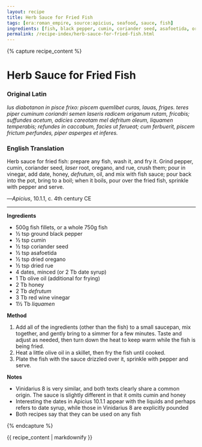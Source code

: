 ```yaml
---
layout: recipe
title: Herb Sauce for Fried Fish
tags: [era:roman_empire, source:apicius, seafood, sauce, fish]
ingredients: [fish, black pepper, cumin, coriander seed, asafoetida, oregano, rue, dates, olive oil, honey, defrutum, vinegar, fish sauce]
permalink: /recipe-index/herb-sauce-for-fried-fish.html
---
```


{% capture recipe_content %}
# Herb Sauce for Fried Fish

### Original Latin
*Ius diabotanon in pisce frixo: piscem quemlibet curas, lauas, friges. teres piper cuminum coriandri semen laseris radicem origanum rutam, fricabis; suffundes acetum, adicies careotam mel defritum oleum, liquamen temperabis; refundes in caccabum, facies ut ferueat; cum ferbuerit, piscem frictum perfundes, piper asperges et inferes.*

### English Translation
Herb sauce for fried fish: prepare any fish, wash it, and fry it. Grind pepper, cumin, coriander seed, *laser* root, oregano, and rue, crush them; pour in vinegar, add date, honey, *defrutum*, oil, and mix with fish sauce; pour back into the pot, bring to a boil; when it boils, pour over the fried fish, sprinkle with pepper and serve.

—*Apicius*, 10.1.1, c. 4th century CE

___

**Ingredients**

* 500g fish fillets, or a whole 750g fish  
* ½ tsp ground black pepper  
* ½ tsp cumin  
* ½ tsp coriander seed  
* ½ tsp asafoetida  
* ½ tsp dried oregano  
* ½ tsp dried rue  
* 4 dates, minced (or 2 Tb date syrup)  
* 1 Tb olive oil (additional for frying)  
* 2 Tb honey  
* 2 Tb *defrutum*  
* 3 Tb red wine vinegar  
* 1½ Tb *liquamen* 

**Method**

1. Add all of the ingredients (other than the fish) to a small saucepan, mix together, and gently bring to a simmer for a few minutes. Taste and adjust as needed, then turn down the heat to keep warm while the fish is being fried.   
2. Heat a little olive oil in a skillet, then fry the fish until cooked.   
3. Plate the fish with the sauce drizzled over it, sprinkle with pepper and serve.

**Notes**

* Vinidarius 8 is very similar, and both texts clearly share a common origin. The sauce is slightly different in that it omits cumin and honey  
* Interesting the dates in Apicius 10.1.1 appear with the liquids and perhaps refers to date syrup, while those in Vinidarius 8 are explicitly pounded  
* Both recipes say that they can be used on any fish

{% endcapture %}

{{ recipe_content | markdownify }}